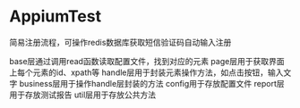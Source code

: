# AppiumTest
简易注册流程，可操作redis数据库获取短信验证码自动输入注册

base层通过调用read函数读取配置文件，找到对应的元素
page层用于获取界面上每个元素的id、xpath等
handle层用于封装元素操作方法，如点击按钮，输入文字
business层用于操作handle层封装的方法
config用于存放配置文件
report层用于存放测试报告
util层用于存放公共方法
